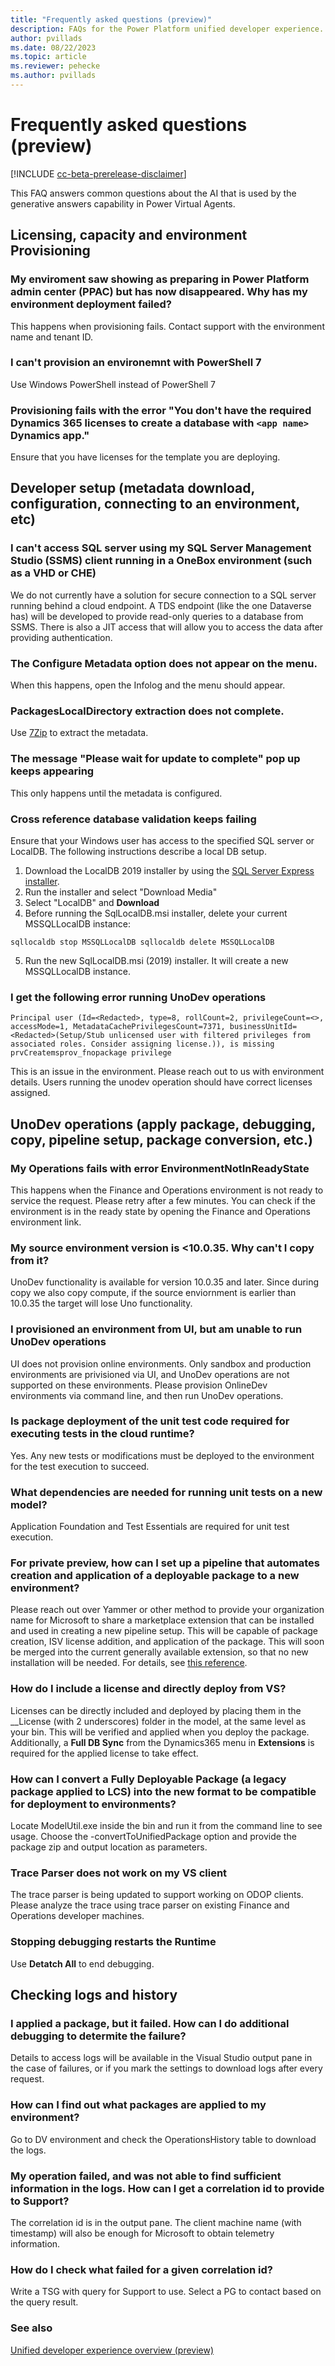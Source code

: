 ```yaml
---
title: "Frequently asked questions (preview)"
description: FAQs for the Power Platform unified developer experience.
author: pvillads
ms.date: 08/22/2023
ms.topic: article
ms.reviewer: pehecke
ms.author: pvillads
---
```


# Frequently asked questions (preview)

[!INCLUDE [cc-beta-prerelease-disclaimer](../../includes/cc-beta-prerelease-disclaimer.md)]

This FAQ answers common questions about the AI that is used by the generative answers capability in Power Virtual Agents.

## Licensing, capacity and environment Provisioning

### My enviroment saw showing as preparing in Power Platform admin center (PPAC) but has now disappeared. Why has my environment deployment failed?

This happens when provisioning fails. Contact support with the environment name and tenant ID.

### I can't provision an environemnt with PowerShell 7

Use Windows PowerShell instead of PowerShell 7

### Provisioning fails with the error "You don't have the required Dynamics 365 licenses to create a database with `<app name>` Dynamics app."

Ensure that you have licenses for the template you are deploying.

## Developer setup (metadata download, configuration, connecting to an environment, etc)

### I can't access SQL server using my SQL Server Management Studio (SSMS) client running in a OneBox environment (such as a VHD or CHE)

We do not currently have a solution for secure connection to a SQL server running behind a cloud endpoint. A TDS endpoint (like the one Dataverse has) will be developed to provide read-only queries to a database from SSMS. There is also a JIT access that will allow you to access the data after providing authentication.

### The Configure Metadata option does not appear on the menu.

When this happens, open the Infolog and the menu should appear.

### PackagesLocalDirectory extraction does not complete.

Use [7Zip](7-zip.org) to extract the metadata.

### The message "Please wait for update to complete" pop up keeps appearing

This only happens until the metadata is configured.

### Cross reference database validation keeps failing

Ensure that your Windows user has access to the specified SQL server or LocalDB. The following instructions describe a local DB setup.

1. Download the LocalDB 2019 installer by using the [SQL Server Express installer](https://go.microsoft.com/fwlink/?linkid=866658).
1. Run the installer and select "Download Media"
1. Select "LocalDB" and **Download**
1. Before running the SqlLocalDB.msi installer, delete your current MSSQLLocalDB instance:

`
sqllocaldb stop MSSQLLocalDB
sqllocaldb delete MSSQLLocalDB
`

5. Run the new SqlLocalDB.msi (2019) installer. It will create a new MSSQLLocalDB instance.

### I get the following error running UnoDev operations

```
Principal user (Id=<Redacted>, type=8, rollCount=2, privilegeCount=<>, accessMode=1, MetadataCachePrivilegesCount=7371, businessUnitId=<Redacted>(Setup/Stub unlicensed user with filtered privileges from associated roles. Consider assigning license.)), is missing prvCreatemsprov_fnopackage privilege
```

This is an issue in the environment. Please reach out to us with environment details. Users running the unodev operation should have correct licenses assigned.

## UnoDev operations (apply package, debugging, copy, pipeline setup, package conversion, etc.)

### My Operations fails with error EnvironmentNotInReadyState

This happens when the Finance and Operations environment is not ready to service the request. Please retry after a few minutes. You can check if the environment is in the ready state by opening the Finance and Operations environment link.

### My source environment version is <10.0.35. Why can't I copy from it?

UnoDev functionality is available for version 10.0.35 and later. Since during copy we also copy compute, if the source enviornment is earlier than 10.0.35 the target will lose Uno functionality.

### I provisioned an environment from UI, but am unable to run UnoDev operations

UI does not provision online environments. Only sandbox and production environments are privisioned via UI, and UnoDev operations are not supported on these environments. Please provision OnlineDev environments via command line, and then run UnoDev operations.

### Is package deployment of the unit test code required for executing tests in the cloud runtime?

Yes. Any new tests or modifications must be deployed to the environment for the test execution to succeed.

### What dependencies are needed for running unit tests on a new model?

Application Foundation and Test Essentials are required for unit test execution.

### For private preview, how can I set up a pipeline that automates creation and application of a deployable package to a new environment?

Please reach out over Yammer or other method to provide your organization name for Microsoft to share a marketplace extension that can be installed and used in creating a new pipeline setup. This will be capable of package creation, ISV license addition, and application of the package.
This will soon be merged into the current generally available extension, so that no new installation will be needed. For details, see [this reference](https://www.yammer.com/dynamicsaxfeedbackprograms/#/files/1740962955264).

### How do I include a license and directly deploy from VS?

Licenses can be directly included and deployed by placing them in the __License (with 2 underscores) folder in the model, at the same level as your bin. This will be verified and applied when you deploy the package.
Additionally, a **Full DB Sync** from the Dynamics365 menu in **Extensions** is required for the applied license to take effect.

### How can I convert a Fully Deployable Package  (a legacy package applied to LCS) into the new format to be compatible for deployment to environments?

Locate ModelUtil.exe inside the bin and run it from the command line to see usage. Choose the -convertToUnifiedPackage option and provide the package zip and output location as parameters.

### Trace Parser does not work on my VS client

The trace parser is being updated to support working on ODOP clients. Please analyze the trace using trace parser on existing Finance and Operations developer machines.

### Stopping debugging restarts the Runtime

Use **Detatch All** to end debugging.

## Checking logs and history

### I applied a package, but it failed. How can I do additional debugging to determite the failure?

Details to access logs will be available in the Visual Studio output pane in the case of failures, or if you mark the settings to download logs after every request.

### How can I find out what packages are applied to my environment?

Go to DV environment and check the OperationsHistory table to download the logs.

### My operation failed, and was not able to find sufficient information in the logs. How can I get a correlation id to provide to Support?

The correlation id is in the output pane. The client machine name (with timestamp) will also be enough for Microsoft to obtain telemetry information.

### How do I check what failed for a given correlation id?

Write a TSG with query for Support to use. Select a PG to contact based on the query result.

### See also

[Unified developer experience overview (preview)](overview.md)